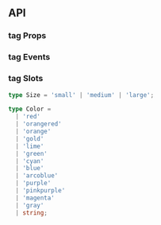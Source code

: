 ## API

### tag Props

<field-table :data="tagProps"/>

### tag Events

<field-table :data="tagEvents" type="emits"/>

### tag Slots

<field-table :data="tagSlots" type="slots"/>

```typescript
type Size = 'small' | 'medium' | 'large';

type Color =
  | 'red'
  | 'orangered'
  | 'orange'
  | 'gold'
  | 'lime'
  | 'green'
  | 'cyan'
  | 'blue'
  | 'arcoblue'
  | 'purple'
  | 'pinkpurple'
  | 'magenta'
  | 'gray'
  | string;
```

<script setup>
import { ref } from 'vue';

const tagProps = ref([
  {
    name: 'color',
    desc: '标签的颜色',
    type: "Color",
    value: '-',
  },
  {
    name: 'size',
    desc: '标签的大小',
    type: "Size",
    value: "'medium'",
  },
  {
    name: 'bordered',
    desc: '是否显示边框',
    type: 'boolean',
    value: 'false',
  },
  {
    name: 'visible (v-model)',
    desc: '标签是否可见',
    type: 'boolean',
    value: '-',
  },
  {
    name: 'default-visible',
    desc: '标签默认是否可见',
    type: 'boolean',
    value: 'true',
  },
  {
    name: 'loading',
    desc: '标签是否为加载中状态',
    type: 'boolean',
    value: 'false',
  },
  {
    name: 'closable',
    desc: '标签是否可关闭',
    type: 'boolean',
    value: 'false',
  },
  {
    name: 'checkable',
    desc: '标签是否可选中',
    type: 'boolean',
    value: 'false',
  },
  {
    name: 'checked (v-model)',
    desc: '标签是否选中（标签可选中时可用）',
    type: 'boolean',
    value: '-',
  },
  {
    name: 'default-checked',
    desc: '标签默认选中状态（标签可选中时可用）',
    type: 'boolean',
    value: 'true',
  },
  {
    name: 'nowrap',
    desc: '标签内容不换行',
    type: 'boolean',
    value: 'false',
  },
]);

const tagEvents = ref([
  {
    name: 'close',
    desc: '点击关闭按钮时触发',
    type: 'ev: MouseEvent',
    value: '-',
  },
  {
    name: 'check',
    desc: '用户选中时触发（仅在可选中模式下触发）',
    type: 'checked: boolean, \nev: MouseEvent',
    value: '-',
  },
]);

const tagSlots = ref([
  {
    name: 'icon',
    desc: '图标',
    type: '-',
    value: '-',
  },
  {
    name: 'close-icon',
    desc: '关闭按钮的图标',
    type: '-',
    value: '-',
  },
]);
</script>
